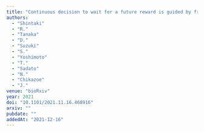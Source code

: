 ```yaml
---
title: "Continuous decision to wait for a future reward is guided by fronto-hippocampal anticipatory dynamics"
authors:
  - "Shintaki"
  - "R."
  - "Tanaka"
  - "D."
  - "Suzuki"
  - "S."
  - "Yoshimoto"
  - "T."
  - "Sadato"
  - "N."
  - "Chikazoe"
  - "J."
venue: "bioRxiv"
year: 2021
doi: "10.1101/2021.11.16.468916"
arxiv: ""
pubdate: ""
addedAt: "2021-12-16"
---
```

